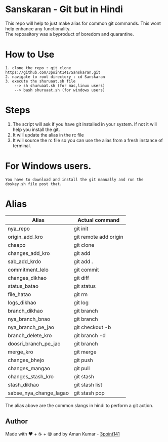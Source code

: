 # Sanskaran - Git but in Hindi

This repo will help to just make alias for common git commands. This wont help enhance any functionality. <br>
The repoasitory was a byproduct of boredom and quarantine.

# How to Use

```
1. clone the repo : git clone https://github.com/3point141/Sanskaran.git 
2. navigate to root directory : cd Sanskaran 
3. execute the shuruaat.sh file 
	--> sh shuruaat.sh (for mac,linux users)
	--> bash shuruaat.sh (for windows users) 
```

# Steps 
1. The script will ask if you have git installed in your system. If not it will help you install the git. <br>
2. It will update the alias in the rc file
3. It will source the rc file so you can use the alias from a fresh instance of terminal.

# For Windows users. 
	You have to download and install the git manually and run the doskey.sh file post that.

# Alias

 |Alias|Actual command|
|-----|-----|
|nya_repo|git init|
|origin_add_kro|git remote add origin|
|chaapo|git clone|
|changes_add_kro | git add |
|sab_add_krdo | git add .|
|commitment_lelo | git commit |
|changes_dikhao | git diff |
| status_batao | git status|
| file_hatao | git rm |
| logs_dikhao | git log |
| branch_dikhao | git branch |
| nya_branch_bnao | git branch |
| nya_branch_pe_jao | git checkout -b |
| branch_delete_kro | git branch -d |
| doosri_branch_pe_jao | git branch |
| merge_kro | git merge |
| changes_bhejo | git push |
| changes_mangao | git pull |
| changes_stash_kro | git stash |
| stash_dikhao | git stash list |
| sabse_nya_change_lagao | git stash pop |

The alias above are the common slangs in hindi to perform a git action. 

## Author 
Made with :heart: + :coffee: + 😪 and by Aman Kumar - [3point141](https://github.com/3point141)

